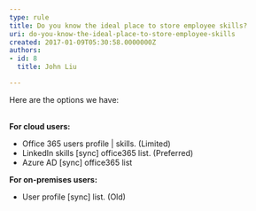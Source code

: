 ```yaml
---
type: rule
title: Do you know the ideal place to store employee skills?
uri: do-you-know-the-ideal-place-to-store-employee-skills
created: 2017-01-09T05:30:58.0000000Z
authors:
- id: 8
  title: John Liu

---
```




<span class='intro'> <div>Here are the options we have&#58;</div><div><br><p><strong>For&#160;cloud users&#58;</strong></p><ul><li>Office 365 users profile | skills. (Limited)&#160;</li><li>LinkedIn skills [sync] office365 list. (Preferred)<br></li><li>Azure AD [sync] office365 list&#160;<br></li></ul></div><div><div><p><strong>For on-premises users&#58;</strong></p><ul><li>User profile [sync] list. (Old)<br></li></ul><br><br>​<br><br></div></div> </span>




